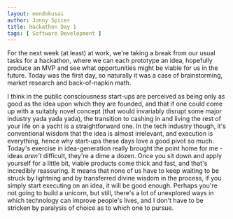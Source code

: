 ```yaml
---
layout: mendokusai
author: Jonny Spicer
title: Hackathon Day 1
tags: [ Software Development ]
---
```

For the next week (at least) at work, we're taking a break from our usual tasks for a hackathon, where we can each
prototype an idea, hopefully produce an MVP and see what opportunities might be viable for us in the future. Today
was the first day, so naturally it was a case of brainstorming, market research and back-of-napkin math.

I think in the public consciousness start-ups are perceived as being only as good as the idea upon which they are
founded, and that if one could come up with a suitably novel concept (that would invariably disrupt some major industry
yada yada yada), the transition to cashing in and living the rest of your life on a yacht is a straightforward one.
In the tech industry though, it's conventional wisdom that the idea is almost irrelevant, and execution is everything,
hence why start-ups these days love a good pivot so much. Today's exercise in idea-generation really brought the point
home for me - ideas *aren't* difficult, they're a dime a dozen. Once you sit down and apply yourself for a little bit,
viable products come thick and fast, and that's incredibly reassuring. It means that none of us have to keep waiting to
be struck by lightning and by transferred divine wisdom in the process, if you simply start executing on an idea, it
will be good enough. Perhaps you're not going to build a unicorn, but still, there's a lot of unexplored ways in which
technology can improve people's lives, and I don't have to be stricken by paralysis of choice as to which one to pursue.
